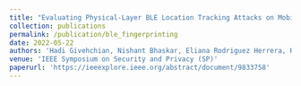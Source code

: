 ```yaml
---
title: "Evaluating Physical-Layer BLE Location Tracking Attacks on Mobile Devices"
collection: publications
permalink: /publication/ble_fingerprinting
date: 2022-05-22
authors: 'Hadi Givehchian, Nishant Bhaskar, Eliana Rodriguez Herrera, Héctor Rodrigo López Soto, Christian Dameff, Dinesh Bharadia, Aaron Schulman'
venue: 'IEEE Symposium on Security and Privacy (SP)'
paperurl: 'https://ieeexplore.ieee.org/abstract/document/9833758'
---
```


